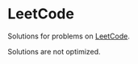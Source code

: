 # LeetCode

Solutions for problems on [LeetCode](https://leetcode.com/problemset/all/).

Solutions are not optimized.
